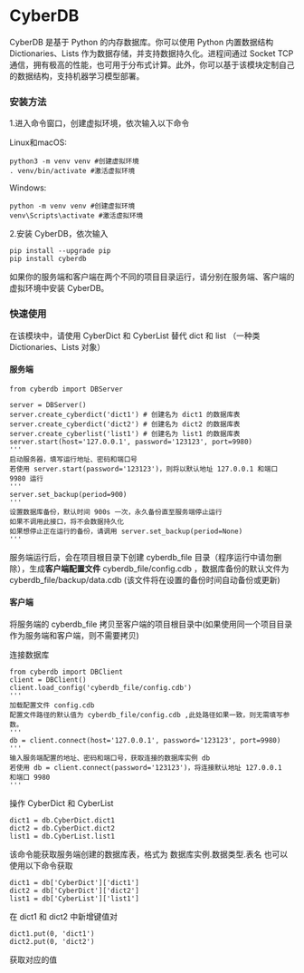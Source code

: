 # CyberDB

CyberDB 是基于 Python 的内存数据库。你可以使用 Python 内置数据结构 Dictionaries、Lists 作为数据存储，并支持数据持久化。进程间通过 Socket TCP 通信，拥有极高的性能，也可用于分布式计算。此外，你可以基于该模块定制自己的数据结构，支持机器学习模型部署。

### 安装方法

1.进入命令窗口，创建虚拟环境，依次输入以下命令

Linux和macOS:

```
python3 -m venv venv #创建虚拟环境
. venv/bin/activate #激活虚拟环境

```

Windows:

```
python -m venv venv #创建虚拟环境
venv\Scripts\activate #激活虚拟环境
```

2.安装 CyberDB，依次输入

```
pip install --upgrade pip
pip install cyberdb
```

如果你的服务端和客户端在两个不同的项目目录运行，请分别在服务端、客户端的虚拟环境中安装 CyberDB。

### 快速使用

在该模块中，请使用 CyberDict 和 CyberList 替代 dict 和 list （一种类 Dictionaries、Lists 对象）

#### 服务端

```
from cyberdb import DBServer

server = DBServer()
server.create_cyberdict('dict1') # 创建名为 dict1 的数据库表
server.create_cyberdict('dict2') # 创建名为 dict2 的数据库表
server.create_cyberlist('list1') # 创建名为 list1 的数据库表
server.start(host='127.0.0.1', password='123123', port=9980)
'''
启动服务器，填写运行地址、密码和端口号
若使用 server.start(password='123123')，则将以默认地址 127.0.0.1 和端口 9980 运行
'''
server.set_backup(period=900)
'''
设置数据库备份，默认时间 900s 一次，永久备份直至服务端停止运行
如果不调用此接口，将不会数据持久化
如果想停止正在运行的备份，请调用 server.set_backup(period=None)
'''
```

服务端运行后，会在项目根目录下创建 cyberdb_file 目录（程序运行中请勿删除），生成**客户端配置文件** cyberdb_file/config.cdb ，数据库备份的默认文件为 cyberdb_file/backup/data.cdb (该文件将在设置的备份时间自动备份或更新)

#### 客户端

将服务端的 cyberdb_file 拷贝至客户端的项目根目录中(如果使用同一个项目目录作为服务端和客户端，则不需要拷贝)

连接数据库

```
from cyberdb import DBClient
client = DBClient()
client.load_config('cyberdb_file/config.cdb') 
'''
加载配置文件 config.cdb
配置文件路径的默认值为 cyberdb_file/config.cdb ,此处路径如果一致，则无需填写参数。
'''
db = client.connect(host='127.0.0.1', password='123123', port=9980)
'''
输入服务端配置的地址、密码和端口号，获取连接的数据库实例 db
若使用 db = client.connect(password='123123')，将连接默认地址 127.0.0.1 
和端口 9980
'''
```

操作 CyberDict 和 CyberList

```
dict1 = db.CyberDict.dict1
dict2 = db.CyberDict.dict2
list1 = db.CyberList.list1
```
该命令能获取服务端创建的数据库表，格式为 数据库实例.数据类型.表名
也可以使用以下命令获取

```
dict1 = db['CyberDict']['dict1']
dict2 = db['CyberDict']['dict2']
list1 = db['CyberList']['list1']
```

在 dict1 和 dict2 中新增键值对

```
dict1.put(0, 'dict1')
dict2.put(0, 'dict2')
```

获取对应的值

